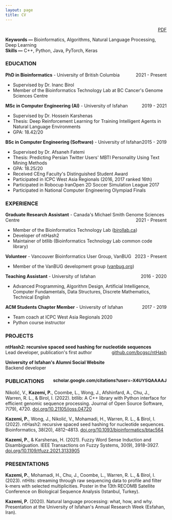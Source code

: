 ```yaml
---
layout: page
title: CV
---
```


<span style="float: right; "><a href="{{ '/assets/CV-ParhamKazemi.pdf' | prepend: site.baseurl }}">PDF <i class="fa fa-file-pdf-o"></i></a> </span>
<br>

<div id="cv" markdown="1">

**Keywords —** Bioinformatics, Algorithms, Natural Language Processing, Deep Learning
<br>
**Skills —** C++, Python, Java, PyTorch, Keras

### EDUCATION

**PhD in Bioinformatics** - University of British Columbia <span style="float: right; ">2021 - Present</span>  
- Supervised by Dr. Inanc Birol
- Member of the Bioinformatics Technology Lab at BC Cancer's Genome Sciences Centre

**MSc in Computer Engineering (AI)** - University of Isfahan <span style="float: right; ">2019 - 2021</span>
- Supervised by Dr. Hossein Karshenas
- Thesis: Deep Reinforcement Learning for Training Intelligent Agents in Natural Language Environments 
- GPA: 18.42/20

**BSc in Computer Engineering (Software)** - University of Isfahan <span style="float: right; ">2015 - 2019</span>  
- Supervised by Dr. Afsaneh Fatemi
- Thesis: Predicting Persian Twitter Users' MBTI Personality Using Text Mining Methods
- GPA: 18.25/20
- Received CEng Faculty's Distinguished Student Award
- Participated in ICPC West Asia Regionals (2016, 2017 ranked 16th)
- Participated in Robocup IranOpen 2D Soccer Simulation League 2017
- Participated in National Computer Engineering Olympiad Finals

### EXPERIENCE

**Graduate Research Assistant** - Canada's Michael Smith Genome Sciences Centre
<span style="float: right; ">2021 - Present</span>
- Member of the Bioinformatics Technology Lab ([birollab.ca](https://birollab.ca))
- Developer of ntHash2
- Maintainer of btllib (Bioinformatics Technology Lab common code library)

**Volunteer** - Vancouver Bioinformatics User Group, VanBUG
<span style="float: right; ">2023 - Present</span>
- Member of the VanBUG development group ([vanbug.org](https://www.vanbug.org/))

**Teaching Assistant** - University of Isfahan
<span style="float: right; ">2016 - 2020</span>
- Advanced Programming, Algorithm Design, Artificial Intelligence, Computer Fundamentals, Data Structures, Discrete Mathematics, Technical English

**ACM Students Chapter Member** - University of Isfahan
<span style="float: right; ">2017 - 2019</span>
- Team coach at ICPC West Asia Regionals 2020
- Python course instructor

### PROJECTS

**ntHash2: recursive spaced seed hashing for nucleotide sequences**
<span style="float: right; ">[github.com/bcgsc/ntHash](https://github.com/bcgsc/ntHash)</span>
<br>
Lead developer, publication's first author

**University of Isfahan's Alumni Social Website**
<br>
Backend developer

### PUBLICATIONS <small style="float: right;">scholar.google.com/citations?user=-X4UY5QAAAAJ</small>

Nikolić, V., **Kazemi, P.**, Coombe, L., Wong, J., Afshinfard, A., Chu, J., Warren, R. L., & Birol, I. (2022). btllib: A C++ library with Python interface for efficient genomic sequence processing. Journal of Open Source Software, 7(79), 4720. [doi.org/10.21105/joss.04720](https://doi.org/10.21105/joss.04720)

**Kazemi, P.**, Wong, J., Nikolić, V., Mohamadi, H., Warren, R. L., & Birol, I. (2022). ntHash2: recursive spaced seed hashing for nucleotide sequences. Bioinformatics, 38(20), 4812–4813. [doi.org/10.1093/bioinformatics/btac564](https://doi.org/10.1093/bioinformatics/btac564)

**Kazemi, P.**, & Karshenas, H. (2021). Fuzzy Word Sense Induction and Disambiguation. IEEE Transactions on Fuzzy Systems, 30(9), 3918–3927. [doi.org/10.1109/tfuzz.2021.3133905](https://doi.org/10.1109/tfuzz.2021.3133905)

### PRESENTATIONS

**Kazemi, P.**, Mohamadi, H., Chu, J., Coombe, L., Warren, R. L., & Birol, I. (2023). ntHits: streaming through raw sequencing data to profile and filter k-mers with selected multiplicities. Poster in the 13th RECOMB Satellite Conference on Biological Sequence Analysis (Istanbul, Turkey).

**Kazemi, P.** (2020). Natural language processing: what, how, and why. Presentation at the University of Isfahan's Annual Research Week (Esfahan, Iran).

</div>
